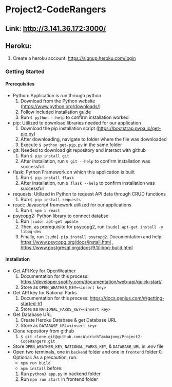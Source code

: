 # Project2-CodeRangers

## Link: http://3.141.36.172:3000/

## Heroku:
  1. Create a heroku account. https://signup.heroku.com/login

### Getting Started

#### Prerequisites
- Python: Application is run through python
  1. Download from the Python website (https://www.python.org/downloads/)
  2. Follow included installation guide
  3. Run `$ python --help` to confirm installation worked
- pip: Utilized to download libraries needed for our application
  1. Download the pip installation script (https://bootstrap.pypa.io/get-pip.py)
  2. After downloading, navigate to folder where the file was downloaded
  3. Execute `$ python get-pip.py` in the same folder
- git: Needed to download git repository and interact with github
  1. Run `$ pip install git`
  2. After installation, run `$ git --help` to confirm installation was successful
- flask: Python Framework on which this application is built
  1. Run `$ pip install flask`
  2. After installation, run `$ flask --help` to confirm installation was successful
- requests: Utilized in Python to request API data through CRUD functions
  1. Run `$ pip install requests`
- react: Javascript framework utilized for our applications
  1. Run `$ npm i react`
- psycopg2: Python library to connect databse
  1. Run `[sudo] apt-get update`
  2. Then, as prerequisite for psycopg2, run `[sudo] apt-get install -y libpq-dev`
  3. Finally, run `[sudo] pip install psycopg2`.
  Documentation and help: https://www.psycopg.org/docs/install.html , https://www.postgresql.org/docs/9.1/libpq-build.html

#### Installation
- Get API Key for OpenWeather
  1. Documentation for this process: https://developer.spotify.com/documentation/web-api/quick-start/
  2. Store as `OPEN_WEATHER_KEY=<insert key>`
- Get API key for National Parks 
  1. Documentation for this process: https://docs.genius.com/#/getting-started-h1
  2. Store as `NATIONAL_PARKS_KEY=<insert key>`
- Get Database URL
  1. Create Heroku Database & get Database URL 
  2. Store as `DATABASE_URL=<insert key>`
- Clone repository from github
  1. `$ git clone git@github.com:AldrichTambajong/Project2-CodeRangers.git`
- Store `OPEN_WEATHER_KEY`, `NATIONAL_PARKS_KEY`, & `DATABASE_URL` in .env file 
- Open two terminals, one in `backend` folder and one in `frontend` folder
  0. Optional: As a precaution, run:
    * `npm run build`
    * `npm install`
    before:
  1. Run `python3 app.py` in backend folder
  2. Run `npm run start` in frontend folder
